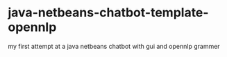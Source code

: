 # java-netbeans-chatbot-template-opennlp
my first attempt at a java netbeans chatbot with gui and opennlp grammer
